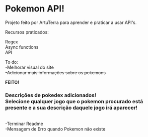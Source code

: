 # Pokemon API!

Projeto feito por ArtuTerra para aprender e praticar a usar API's. </br>

Recursos praticados:

Regex </br>
Async functions </br>
API </br>

To do: </br>
-Melhorar visual do site </br>
~~-Adicionar mais informações sobre os pokemons~~ </br>

__FEITO!__</br>
### Descrições de pokedex adicionados! </br> Selecione qualquer jogo que o pokemon procurado está presente e a sua descrição daquele jogo irá aparecer!
</br>
-Terminar Readme </br>
-Mensagem de Erro quando Pokemon não existe </br>
